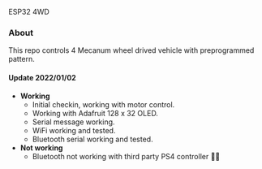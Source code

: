 ESP32 4WD

### About
This repo controls 4 Mecanum wheel drived vehicle with preprogrammed pattern.


#### Update 2022/01/02
* <b>Working</b>
    * Initial checkin, working with motor control.
    * Working with Adafruit 128 x 32 OLED.
    * Serial message working.
    * WiFi working and tested.
    * Bluetooth serial working and tested.
* <b>Not working</b>
    * Bluetooth not working with third party PS4 controller :face_with_spiral_eyes:	